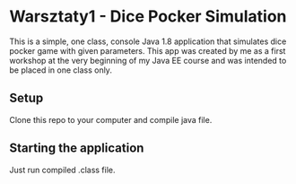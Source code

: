 # Warsztaty1 - Dice Pocker Simulation

This is a simple, one class, console Java 1.8  application that simulates dice pocker game with given parameters.
This app was created by me as a first workshop at the very beginning of my Java EE course and was intended to be placed in one class only.

## Setup

Clone this repo to your computer and compile java file.

## Starting the application

Just run compiled .class file. 


